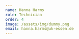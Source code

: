 ```yaml
---
name: Hanna Harms
role: Technician
order: 4
image: /assets/img/dummy.png
email: hanna.harms@uk-essen.de
---
```

